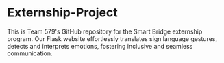 # Externship-Project
This is Team 579's GitHub repository for the Smart Bridge externship program. Our Flask website effortlessly translates sign language gestures, detects and interprets emotions, fostering inclusive and seamless communication. 
